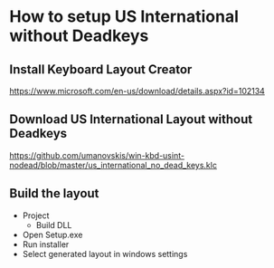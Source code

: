 # How to setup US International without Deadkeys

## Install Keyboard Layout Creator
https://www.microsoft.com/en-us/download/details.aspx?id=102134

## Download US International Layout without Deadkeys

https://github.com/umanovskis/win-kbd-usint-nodead/blob/master/us_international_no_dead_keys.klc

## Build the layout

- Project 
    - Build DLL
- Open Setup.exe
- Run installer
- Select generated layout in windows settings

